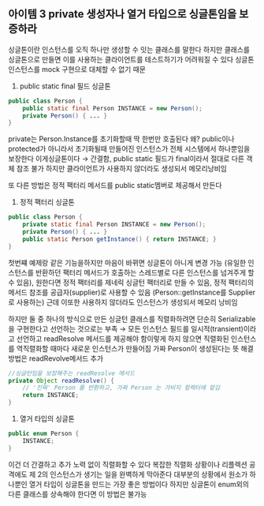## 아이템 3 private 생성자나 열거 타입으로 싱글톤임을 보증하라

싱글톤이란 인스턴스를 오직 하나만 생성할 수 잇는 클래스를 말한다 하지만 클래스를 싱글톤으로 만들면 이를 사용하는 클라이언트를 테스트하기가 어려워질 수 있다 싱글톤 인스턴스를 mock 구현으로 대체할 수 없기 때문

1. public static final 필드 싱글톤

```java
public class Person {
	public static final Person INSTANCE = new Person();
	private Person() { ... }
}
```

private는 Person.Instance를 초기화할때 딱 한번만 호출된다 왜? public이나 protected가 아니라서 초기화될때 만들어진 인스턴스가 전체 시스템에서 하나뿐임을 보장한다 이게싱글톤이다 → 간결함, public static 필드가 final이라서 절대로 다른 객체 참조 불가 하지만 클라이언트가 사용하지 않더라도 생성되서 메모리낭비임

또 다른 방법은 정적 팩터리 메서드를 public static멤버로 제공해서 만든다

1. 정적 팩터리 싱글톤

```java
public class Person {
	private static final Person INSTANCE = new Person();
	private Person() { ... }
	public static Person getInstance() { return INSTANCE; }
}
```

첫번쨰 예제랑 같은 기능을하지만 마음이 바뀌면 싱글톤이 아니게 변경 가능 (유일한 인스턴스를 반환하던 팩터리 메서드가 호출하는 스레드별로 다른 인스턴스를 넘겨주게 할 수 있음), 원한다면 정적 팩터리를 제네릭 싱글턴 팩터리로 만들 수 있음, 정적 팩터리의 메서드 참조를 공급자(supplier)로 사용할 수 있음 (Person::getInstance를 Supplier<Person>로 사용하는) 근데 이또한 사용하지 않더라도 인스턴스가 생성되서 메모리 낭비임

하지만 둘 중 하나의 방식으로 만든 싱글턴 클래스를 직렬화하려면 단순히 Serializable을 구현한다고 선언하는 것으로는 부족 → 모든 인스턴스 필드를 일시적(transient)이라고 선언하고 readResolve 메서드를 제공해야 함이렇게 하지 않으면 직렬화된 인스턴스를 역직렬화할 때마다 새로운 인스턴스가 만들어짐 가짜 Person이 생성된다는 뜻 해결방법은 readRevolve메서드 추가

```java
//싱글턴임을 보장해주는 readResolve 메서드
private Object readResolve() {
	// '진짜' Person 를 반환하고, 가짜 Person 는 가비지 컬렉터에 맡김
	return INSTANCE;
}
```

1. 열거 타입의 싱글톤

```java
public enum Person {
	INSTANCE;
}
```

이건 더 간결하고 추가 노력 없이 직렬화할 수 있다 복잡한 직렬화 상황이나 리플렉션 공격에도 제 2의 인스턴스가 생기는 일을 완벽하게 막아준다 대부분의 상황에서 원소가 하나뿐인 열거 타입이 싱글톤을 만드는 가장 좋은 방법이다 하지만 싱글톤이 enum외의 다른 클래스를 상속해야 한다면 이 방법은 불가능